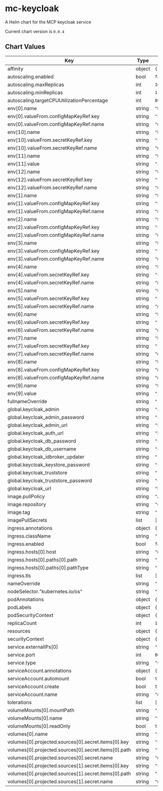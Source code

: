 mc-keycloak
===========
A Helm chart for the MCP keycloak service

Current chart version is `0.0.4`





## Chart Values

| Key | Type | Default | Description |
|-----|------|---------|-------------|
| affinity | object | `{}` |  |
| autoscaling.enabled | bool | `false` |  |
| autoscaling.maxReplicas | int | `100` |  |
| autoscaling.minReplicas | int | `1` |  |
| autoscaling.targetCPUUtilizationPercentage | int | `80` |  |
| env[0].name | string | `"KC_HOSTNAME_URL"` |  |
| env[0].valueFrom.configMapKeyRef.key | string | `"keycloak_auth_url"` |  |
| env[0].valueFrom.configMapKeyRef.name | string | `"mc-keycloak-config"` |  |
| env[10].name | string | `"KC_SPI_EVENTS_LISTENER_MCP_EVENT_LISTENER_KEYSTORE_PASSWORD"` |  |
| env[10].valueFrom.secretKeyRef.key | string | `"keycloak_keystore_password"` |  |
| env[10].valueFrom.secretKeyRef.name | string | `"mc-keycloak-secrets"` |  |
| env[11].name | string | `"KC_SPI_EVENTS_LISTENER_MCP_EVENT_LISTENER_TRUSTSTORE_PATH"` |  |
| env[11].value | string | `"/mc-eventprovider-conf/truststore.jks"` |  |
| env[12].name | string | `"KC_SPI_EVENTS_LISTENER_MCP_EVENT_LISTENER_TRUSTSTORE_PASSWORD"` |  |
| env[12].valueFrom.secretKeyRef.key | string | `"keycloak_truststore_password"` |  |
| env[12].valueFrom.secretKeyRef.name | string | `"mc-keycloak-secrets"` |  |
| env[1].name | string | `"KC_HOSTNAME_ADMIN_URL"` |  |
| env[1].valueFrom.configMapKeyRef.key | string | `"keycloak_admin_url"` |  |
| env[1].valueFrom.configMapKeyRef.name | string | `"mc-keycloak-config"` |  |
| env[2].name | string | `"KC_DB"` |  |
| env[2].valueFrom.configMapKeyRef.key | string | `"keycloak_db_type"` |  |
| env[2].valueFrom.configMapKeyRef.name | string | `"mc-keycloak-config"` |  |
| env[3].name | string | `"KC_DB_URL"` |  |
| env[3].valueFrom.configMapKeyRef.key | string | `"keycloak_db_url"` |  |
| env[3].valueFrom.configMapKeyRef.name | string | `"mc-keycloak-config"` |  |
| env[4].name | string | `"KC_DB_USERNAME"` |  |
| env[4].valueFrom.secretKeyRef.key | string | `"keycloak_db_username"` |  |
| env[4].valueFrom.secretKeyRef.name | string | `"mc-keycloak-secrets"` |  |
| env[5].name | string | `"KC_DB_PASSWORD"` |  |
| env[5].valueFrom.secretKeyRef.key | string | `"keycloak_db_password"` |  |
| env[5].valueFrom.secretKeyRef.name | string | `"mc-keycloak-secrets"` |  |
| env[6].name | string | `"KEYCLOAK_ADMIN"` |  |
| env[6].valueFrom.secretKeyRef.key | string | `"keycloak_admin"` |  |
| env[6].valueFrom.secretKeyRef.name | string | `"mc-keycloak-secrets"` |  |
| env[7].name | string | `"KEYCLOAK_ADMIN_PASSWORD"` |  |
| env[7].valueFrom.secretKeyRef.key | string | `"keycloak_admin_password"` |  |
| env[7].valueFrom.secretKeyRef.name | string | `"mc-keycloak-secrets"` |  |
| env[8].name | string | `"KC_SPI_EVENTS_LISTENER_MCP_EVENT_LISTENER_SERVER_ROOT"` |  |
| env[8].valueFrom.configMapKeyRef.key | string | `"mcp_identity_register_url"` |  |
| env[8].valueFrom.configMapKeyRef.name | string | `"mc-keycloak-config"` |  |
| env[9].name | string | `"KC_SPI_EVENTS_LISTENER_MCP_EVENT_LISTENER_KEYSTORE_PATH"` |  |
| env[9].value | string | `"/mc-eventprovider-conf/idbroker-updater.jks"` |  |
| fullnameOverride | string | `""` |  |
| global.keycloak_admin | string | `"admin"` |  |
| global.keycloak_admin_password | string | `"changeit"` |  |
| global.keycloak_admin_url | string | `"http://localhost/mcp/auth"` |  |
| global.keycloak_auth_url | string | `"http://localhost/mcp/auth"` |  |
| global.keycloak_db_password | string | `"changeit"` |  |
| global.keycloak_db_username | string | `"admin"` |  |
| global.keycloak_idbroker_updater | string | `""` |  |
| global.keycloak_keystore_password | string | `"changeit"` |  |
| global.keycloak_truststore | string | `""` |  |
| global.keycloak_truststore_password | string | `"changeit\""` |  |
| global.keycloak_url | string | `"http://localhost/mcp"` |  |
| image.pullPolicy | string | `"Always"` |  |
| image.repository | string | `"ghcr.io/maritimeconnectivity/mcpkeycloakspi"` |  |
| image.tag | string | `""` |  |
| imagePullSecrets | list | `[]` |  |
| ingress.annotations | object | `{}` |  |
| ingress.className | string | `""` |  |
| ingress.enabled | bool | `false` |  |
| ingress.hosts[0].host | string | `"mc-keycloak.local"` |  |
| ingress.hosts[0].paths[0].path | string | `"/"` |  |
| ingress.hosts[0].paths[0].pathType | string | `"ImplementationSpecific"` |  |
| ingress.tls | list | `[]` |  |
| nameOverride | string | `""` |  |
| nodeSelector."kubernetes.io/os" | string | `"linux"` |  |
| podAnnotations | object | `{}` |  |
| podLabels | object | `{}` |  |
| podSecurityContext | object | `{}` |  |
| replicaCount | int | `1` |  |
| resources | object | `{}` |  |
| securityContext | object | `{}` |  |
| service.externalIPs[0] | string | `"10.0.1.42"` |  |
| service.port | int | `8090` |  |
| service.type | string | `"ClusterIP"` |  |
| serviceAccount.annotations | object | `{}` |  |
| serviceAccount.automount | bool | `true` |  |
| serviceAccount.create | bool | `true` |  |
| serviceAccount.name | string | `"mcp-admin"` |  |
| tolerations | list | `[]` |  |
| volumeMounts[0].mountPath | string | `"/mc-eventprovider-conf"` |  |
| volumeMounts[0].name | string | `"config-volume"` |  |
| volumeMounts[0].readOnly | bool | `true` |  |
| volumes[0].name | string | `"config-volume"` |  |
| volumes[0].projected.sources[0].secret.items[0].key | string | `"keycloak_truststore"` |  |
| volumes[0].projected.sources[0].secret.items[0].path | string | `"truststore.jks"` |  |
| volumes[0].projected.sources[0].secret.name | string | `"mc-keycloak-secrets"` |  |
| volumes[0].projected.sources[1].secret.items[0].key | string | `"keycloak_idbroker_updater"` |  |
| volumes[0].projected.sources[1].secret.items[0].path | string | `"idbroker-updater.jks"` |  |
| volumes[0].projected.sources[1].secret.name | string | `"mc-keycloak-secrets"` |  |
